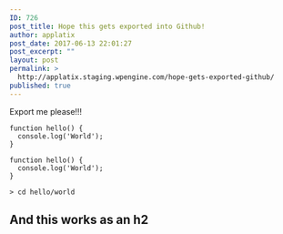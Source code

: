 ```yaml
---
ID: 726
post_title: Hope this gets exported into Github!
author: applatix
post_date: 2017-06-13 22:01:27
post_excerpt: ""
layout: post
permalink: >
  http://applatix.staging.wpengine.com/hope-gets-exported-github/
published: true
---
```

<p>Export me please!!!</p>

<pre><code>function hello() {
  console.log('World');
}
</code></pre>

<pre><code class="javascript">function hello() {
  console.log('World');
}
</code></pre>

```
> cd hello/world
```

<h2>And this works as an h2</h2>

